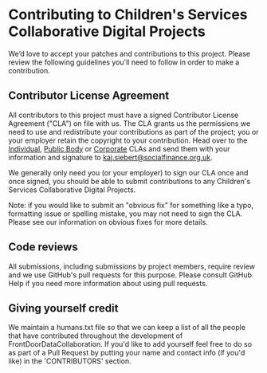# Contributing to Children's Services Collaborative Digital Projects

We’d love to accept your patches and contributions to this project. Please review the following guidelines you'll need to follow in order to make a contribution.

## Contributor License Agreement
All contributors to this project must have a signed Contributor License Agreement ("CLA") on file with us. The CLA grants us the permissions we need to use and redistribute your contributions as part of the project; you or your employer retain the copyright to your contribution. Head over to the [Individual](https://www.sfdl.org.uk/docs/Individual_CLA.docx), [Public Body](https://www.sfdl.org.uk/docs/Public_body_CLA.docx) or [Corporate](https://www.sfdl.org.uk/docs/Corporate_CLA.docx) CLAs and send them with your information and signature to kaj.siebert@socialfinance.org.uk.

We generally only need you (or your employer) to sign our CLA once and once signed, you should be able to submit contributions to any Children's Services Collaborative Digital Projects.

Note: if you would like to submit an "obvious fix" for something like a typo, formatting issue or spelling mistake, you may not need to sign the CLA. Please see our information on obvious fixes for more details.

## Code reviews
All submissions, including submissions by project members, require review and we use GitHub's pull requests for this purpose. Please consult GitHub Help if you need more information about using pull requests.

## Giving yourself credit
We maintain a humans.txt file so that we can keep a list of all the people that have contributed throughout the development of FrontDoorDataCollaboration. If you'd like to add yourself feel free to do so as part of a Pull Request by putting your name and contact info (if you'd like) in the 'CONTRIBUTORS' section.